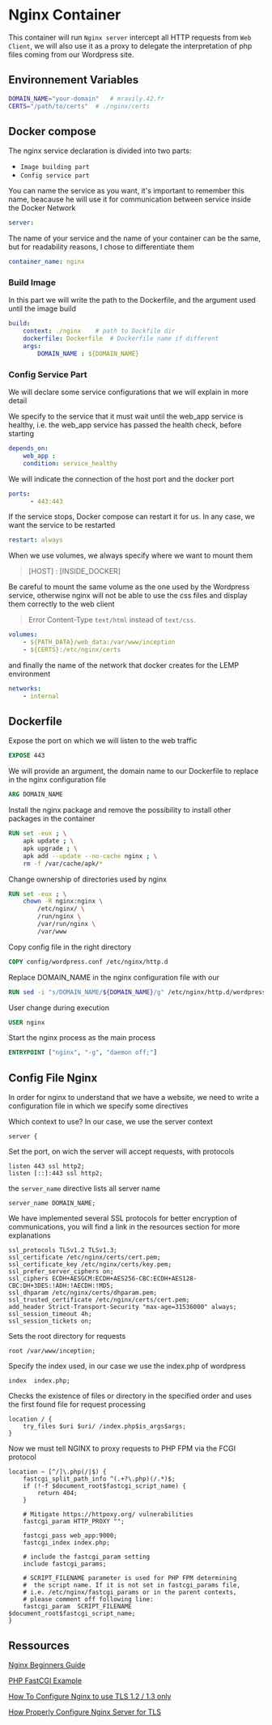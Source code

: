 # Nginx Container
This container will run `Nginx server` intercept all HTTP requests from `Web Client`, we will also use it as a proxy to delegate the interpretation of php files coming from our Wordpress site.

## Environnement Variables

```bash
DOMAIN_NAME="your-domain" 	# mravily.42.fr
CERTS="/path/to/certs" 	# ./nginx/certs
```
## Docker compose
The nginx service declaration is divided into two parts:
- `Image building part`  
- `Config service part`

You can name the service as you want, it's important to remember this name, beacause he will use it for communication between service inside the Docker Network

```yaml
server:
```

The name of your service and the name of your container can be the same, but for readability reasons, I chose to differentiate them

```yaml
container_name: nginx
```

### Build Image

In this part we will write the path to the Dockerfile, and the argument used until the image build

```yaml
build:
	context: ./nginx	# path to Dockfile dir
	dockerfile: Dockerfile	# Dockerfile name if different
	args:
		DOMAIN_NAME : ${DOMAIN_NAME}
```

### Config Service Part

We will declare some service configurations that we will explain in more detail

We specify to the service that it must wait until the web_app service is healthy, i.e. the web_app service has passed the health check, before starting

```yaml
depends_on:
	web_app :
	condition: service_healthy
```

We will indicate the connection of the host port and the docker port

```yaml
ports:
      - 443:443
```

If the service stops, Docker compose can restart it for us. In any case, we want the service to be restarted

```yaml
restart: always
````

When we use volumes, we always specify where we want to mount them 
> [HOST] : [INSIDE_DOCKER]

Be careful to mount the same volume as the one used by the Wordpress service, otherwise nginx will not be able to use the css files and display them correctly to the web client
> Error Content-Type `text/html` instead of `text/css`.

```yaml
volumes:
	- ${PATH_DATA}/web_data:/var/www/inception
	- ${CERTS}:/etc/nginx/certs
```

and finally the name of the network that docker creates for the LEMP environment

```yaml
networks:
	- internal
````

## Dockerfile

Expose the port on which we will listen to the web traffic

```Dockerfile
EXPOSE 443
```

We will provide an argument, the domain name to our Dockerfile to replace in the nginx configuration file

```Dockerfile
ARG DOMAIN_NAME
```

Install the nginx package and remove the possibility to install other packages in the container

```Dockerfile
RUN set -eux ; \
	apk update ; \
	apk upgrade ; \
	apk add --update --no-cache nginx ; \
	rm -f /var/cache/apk/* 
```

Change ownership of directories used by nginx

```Dockerfile 
RUN set -eux ; \
	chown -R nginx:nginx \
		/etc/nginx/ \
		/run/nginx \
		/var/run/nginx \
		/var/www
```
Copy config file in the right directory

```Dockerfile
COPY config/wordpress.conf /etc/nginx/http.d
```

Replace DOMAIN_NAME in the nginx configuration file with our 

```Dockerfile
RUN sed -i "s/DOMAIN_NAME/${DOMAIN_NAME}/g" /etc/nginx/http.d/wordpress.conf
```

User change during execution 

```Dockerfile
USER nginx
````

Start the nginx process as the main process

```Dockerfile
ENTRYPOINT ["nginx", "-g", "daemon off;"]
```


## Config File Nginx

In order for nginx to understand that we have a website, we need to write a configuration file in which we specify some directives

Which context to use? In our case, we use the server context

```
server {
```

Set the port, on wich the server will accept requests, with protocols

```
listen 443 ssl http2;
listen [::]:443 ssl http2;
````

the `server_name` directive lists all server name

```
server_name DOMAIN_NAME;
```

We have implemented several SSL protocols for better encryption of communications, you will find a link in the resources section for more explanations

```
ssl_protocols TLSv1.2 TLSv1.3;
ssl_certificate /etc/nginx/certs/cert.pem;
ssl_certificate_key /etc/nginx/certs/key.pem;
ssl_prefer_server_ciphers on;
ssl_ciphers ECDH+AESGCM:ECDH+AES256-CBC:ECDH+AES128-CBC:DH+3DES:!ADH:!AECDH:!MD5;
ssl_dhparam /etc/nginx/certs/dhparam.pem;
ssl_trusted_certificate /etc/nginx/certs/cert.pem;
add_header Strict-Transport-Security "max-age=31536000" always;
ssl_session_timeout 4h;
ssl_session_tickets on;
```

Sets the root directory for requests

```
root /var/www/inception;
```

Specify the index used, in our case we use the index.php of wordpress

```
index  index.php;
````

Checks the existence of files or directory in the specified order and uses the first found file for request processing

```
location / {
	try_files $uri $uri/ /index.php$is_args$args;
}
```

Now we must tell NGINX to proxy requests to PHP FPM via the FCGI protocol

```
location ~ [^/]\.php(/|$) {
	fastcgi_split_path_info ^(.+?\.php)(/.*)$;
	if (!-f $document_root$fastcgi_script_name) {
		return 404;
	}

	# Mitigate https://httpoxy.org/ vulnerabilities
	fastcgi_param HTTP_PROXY "";

	fastcgi_pass web_app:9000;
	fastcgi_index index.php;

	# include the fastcgi_param setting
	include fastcgi_params;

	# SCRIPT_FILENAME parameter is used for PHP FPM determining
	#  the script name. If it is not set in fastcgi_params file,
	# i.e. /etc/nginx/fastcgi_params or in the parent contexts,
	# please comment off following line:
	fastcgi_param  SCRIPT_FILENAME   $document_root$fastcgi_script_name;
}
```

## Ressources

[Nginx Beginners Guide](https://nginx.org/en/docs/beginners_guide.html)

[PHP FastCGI Example](https://www.nginx.com/resources/wiki/start/topics/examples/phpfcgi/)

[How To Configure Nginx to use TLS 1.2 / 1.3 only](github.com/advisories/GHSA-hrpp-h998-j3pp)

[How Properly Configure Nginx Server for TLS](https://hackernoon.com/how-properly-configure-nginx-server-for-tls-sg1d3udt)



